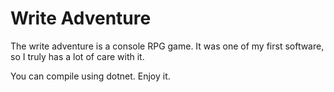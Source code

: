 # Write Adventure  
The write adventure is a console RPG game. It was one of my first software, so I truly has a lot of care with it. 

You can compile using dotnet.
Enjoy it.
